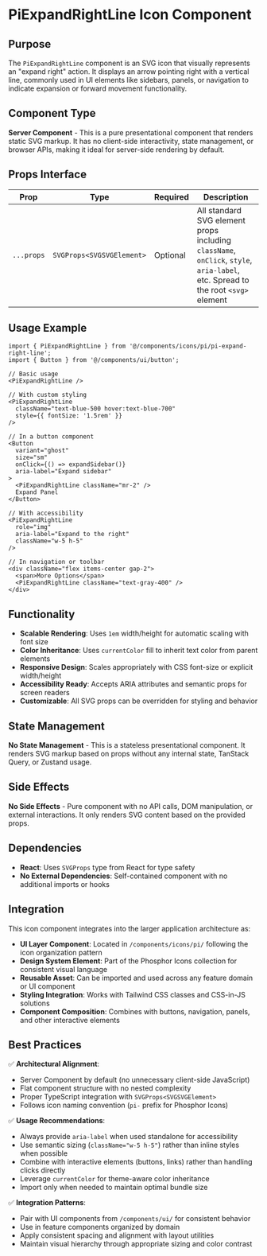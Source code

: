 # PiExpandRightLine Icon Component

## Purpose

The `PiExpandRightLine` component is an SVG icon that visually represents an "expand right" action. It displays an arrow pointing right with a vertical line, commonly used in UI elements like sidebars, panels, or navigation to indicate expansion or forward movement functionality.

## Component Type

**Server Component** - This is a pure presentational component that renders static SVG markup. It has no client-side interactivity, state management, or browser APIs, making it ideal for server-side rendering by default.

## Props Interface

| Prop | Type | Required | Description |
|------|------|----------|-------------|
| `...props` | `SVGProps<SVGSVGElement>` | Optional | All standard SVG element props including `className`, `onClick`, `style`, `aria-label`, etc. Spread to the root `<svg>` element |

## Usage Example

```tsx
import { PiExpandRightLine } from '@/components/icons/pi/pi-expand-right-line';
import { Button } from '@/components/ui/button';

// Basic usage
<PiExpandRightLine />

// With custom styling
<PiExpandRightLine 
  className="text-blue-500 hover:text-blue-700" 
  style={{ fontSize: '1.5rem' }}
/>

// In a button component
<Button 
  variant="ghost" 
  size="sm"
  onClick={() => expandSidebar()}
  aria-label="Expand sidebar"
>
  <PiExpandRightLine className="mr-2" />
  Expand Panel
</Button>

// With accessibility
<PiExpandRightLine 
  role="img"
  aria-label="Expand to the right"
  className="w-5 h-5"
/>

// In navigation or toolbar
<div className="flex items-center gap-2">
  <span>More Options</span>
  <PiExpandRightLine className="text-gray-400" />
</div>
```

## Functionality

- **Scalable Rendering**: Uses `1em` width/height for automatic scaling with font size
- **Color Inheritance**: Uses `currentColor` fill to inherit text color from parent elements
- **Responsive Design**: Scales appropriately with CSS font-size or explicit width/height
- **Accessibility Ready**: Accepts ARIA attributes and semantic props for screen readers
- **Customizable**: All SVG props can be overridden for styling and behavior

## State Management

**No State Management** - This is a stateless presentational component. It renders SVG markup based on props without any internal state, TanStack Query, or Zustand usage.

## Side Effects

**No Side Effects** - Pure component with no API calls, DOM manipulation, or external interactions. It only renders SVG content based on the provided props.

## Dependencies

- **React**: Uses `SVGProps` type from React for type safety
- **No External Dependencies**: Self-contained component with no additional imports or hooks

## Integration

This icon component integrates into the larger application architecture as:

- **UI Layer Component**: Located in `/components/icons/pi/` following the icon organization pattern
- **Design System Element**: Part of the Phosphor Icons collection for consistent visual language
- **Reusable Asset**: Can be imported and used across any feature domain or UI component
- **Styling Integration**: Works with Tailwind CSS classes and CSS-in-JS solutions
- **Component Composition**: Combines with buttons, navigation, panels, and other interactive elements

## Best Practices

✅ **Architectural Alignment**:
- Server Component by default (no unnecessary client-side JavaScript)
- Flat component structure with no nested complexity
- Proper TypeScript integration with `SVGProps<SVGSVGElement>`
- Follows icon naming convention (`pi-` prefix for Phosphor Icons)

✅ **Usage Recommendations**:
- Always provide `aria-label` when used standalone for accessibility
- Use semantic sizing (`className="w-5 h-5"`) rather than inline styles when possible
- Combine with interactive elements (buttons, links) rather than handling clicks directly
- Leverage `currentColor` for theme-aware color inheritance
- Import only when needed to maintain optimal bundle size

✅ **Integration Patterns**:
- Pair with UI components from `/components/ui/` for consistent behavior
- Use in feature components organized by domain
- Apply consistent spacing and alignment with layout utilities
- Maintain visual hierarchy through appropriate sizing and color contrast